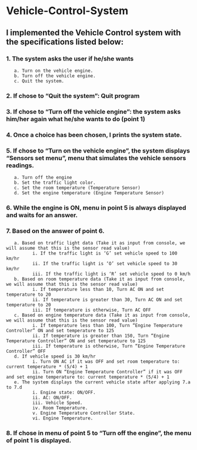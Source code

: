 # Vehicle-Control-System
## I implemented the Vehicle Control system with the specifications listed below:
### 1. The system asks the user if he/she wants
       a. Turn on the vehicle engine.
       b. Turn off the vehicle engine.
       c. Quit the system.
### 2. If chose to “Quit the system”: Quit program
### 3. If chose to “Turn off the vehicle engine”: the system asks him/her again what he/she wants to do (point 1)
### 4. Once a choice has been chosen, I prints the system state.
### 5. If chose to “Turn on the vehicle engine”, the system displays “Sensors set menu”, menu that simulates the vehicle sensors readings.
       a. Turn off the engine
       b. Set the traffic light color.
       c. Set the room temperature (Temperature Sensor)
       d. Set the engine temperature (Engine Temperature Sensor)
### 6. While the engine is ON, menu in point 5 is always displayed and waits for an answer.
### 7. Based on the answer of point 6.
       a. Based on traffic light data (Take it as input from console, we will assume that this is the sensor read value)
              i. If the traffic light is ‘G’ set vehicle speed to 100 km/hr
              ii. If the traffic light is ‘O’ set vehicle speed to 30 km/hr
              iii. If the traffic light is ‘R’ set vehicle speed to 0 km/h
       b. Based on room temperature data (Take it as input from console, we will assume that this is the sensor read value)
              i. If temperature less than 10, Turn AC ON and set temperature to 20
              ii. If temperature is greater than 30, Turn AC ON and set temperature to 20
              iii. If temperature is otherwise, Turn AC OFF
       c. Based on engine temperature data (Take it as input from console, we will assume that this is the sensor read value)
              i. If temperature less than 100, Turn “Engine Temperature Controller” ON and set temperature to 125
              ii. If temperature is greater than 150, Turn “Engine Temperature Controller” ON and set temperature to 125
              iii. If temperature is otherwise, Turn “Engine Temperature Controller” OFF
       d. If vehicle speed is 30 km/hr
              i. Turn ON AC if it was OFF and set room temperature to: current temperature * (5/4) + 1
              ii. Turn ON “Engine Temperature Controller” if it was OFF and set engine temperature to: current temperature * (5/4) + 1
       e. The system displays the current vehicle state after applying 7.a to 7.d
              i. Engine state: ON/OFF.
              ii. AC: ON/OFF.
              iii. Vehicle Speed.
              iv. Room Temperature.
              v. Engine Temperature Controller State.
              vi. Engine Temperature.
### 8. If chose in menu of point 5 to “Turn off the engine”, the menu of point 1 is displayed.
